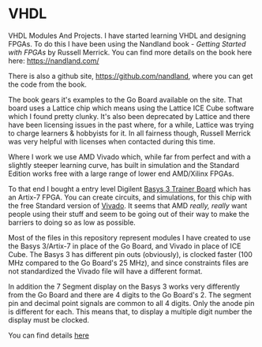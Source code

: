 # VHDL
VHDL Modules And Projects. I have started learning VHDL and designing FPGAs. To do this I have been using the Nandland book  - *Getting Started with FPGAs* by Russell Merrick. You can find more details on the book here here: https://nandland.com/

There is also a github site, https://github.com/nandland, where you can get the code from the book.

The book gears it's examples to the Go Board available on the site. That board uses a Lattice chip which means using the Lattice ICE Cube software which I found pretty clunky. It's also been deprecated by Lattice and there have been licensing issues in the past where, for a while, Lattice was trying to charge learners & hobbyists for it. In all fairness though, Russell Merrick was very helpful with licenses when contacted during this time.

Where I work we use AMD Vivado which, while far from perfect and with a slightly steeper learning curve, has built in simulation and the Standard Edition works free with a large range of lower end AMD/Xilinx FPGAs. 

To that end I bought a entry level Digilent [Basys 3 Trainer Board](https://digilent.com/shop/basys-3-artix-7-fpga-trainer-board-recommended-for-introductory-users/) which has an Artix-7 FPGA. You can create circuits, and simulations, for this chip with the free Standard version of [Vivado](https://www.amd.com/en/products/software/adaptive-socs-and-fpgas/vivado/vivado-buy.html). It seems that AMD *really, really* want people using their stuff and seem to be going out of their way to make the barriers to doing so as low as possible. 

Most of the files in this repository represent modules I have created to use the Basys 3/Artix-7 in place of the Go Board, and Vivado in place of ICE Cube. The Basys 3 has different pin outs (obviously), is clocked faster (100 MHz compared to the Go Board's 25 MHz), and since  constraints files are not standardized the Vivado file will have a different format.

In addition the 7 Segment display on the Basys 3 works very differently from the Go Board and there are 4 digits to the Go Board's 2. The segment pin and decimal point signals are common to all 4 digits. Only the anode pin is different for each. This means that, to display a multiple digit number the display must be clocked.

You can find details [here](https://digilent.com/reference/programmable-logic/basys-3/reference-manual?redirect=1#seven_segment_display)